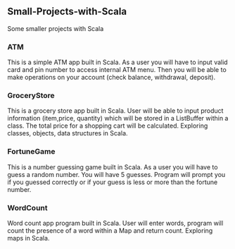 ## Small-Projects-with-Scala
Some smaller projects with Scala

### ATM
This is a simple ATM app built in Scala. 
As a user you will have to input valid card and pin number to access internal ATM menu.
Then you will be able to make operations on your account (check balance, withdrawal, deposit).

### GroceryStore
This is a grocery store app built in Scala. 
User will be able to input product information (item,price, quantity) 
which will be stored in a ListBuffer within a class. The total price for a shopping cart will be calculated.
Exploring classes, objects, data structures in Scala.

### FortuneGame
This is a number guessing game built in Scala. 
As a user you will have to guess a random number. You will have 5 guesses.
Program will prompt you if you guessed correctly or if your guess is less 
or more than the fortune number.

### WordCount
Word count app program built in Scala.
User will enter words, program will count the presence of a word within a Map and return count.
Exploring maps in Scala.

